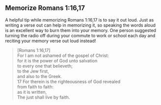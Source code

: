 
## Memorize Romans 1:16,17

A helpful tip while memorizing Romans 1:16,17 is to say it out loud. Just as writing a verse out can help in memorizing it, so speaking the words aloud is an excellent way to burn them into your memory. One person suggested turning the radio off during your commute to work or school each day and reciting your memory verse out loud instead!

> [Romans 1:16,17] <br>For I am not ashamed of the gospel of Christ: <br>for it is the power of God unto salvation <br>to every one that believeth; <br>to the Jew first, <br>and also to the Greek. <br>17 For therein is the righteousness of God revealed <br>from faith to faith: <br>as it is written, <br>The just shall live by faith.
